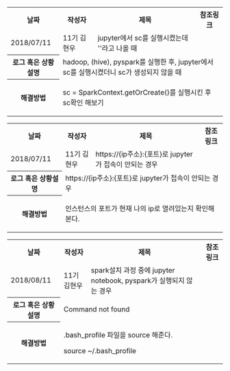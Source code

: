 <table>
  <tr>
    <th>날짜</th>
    <th>작성자</th>
    <th>제목</th> 
    <th>참조링크</th>
  </tr>
  
  <tr>
    <td>2018/07/11</td>
    <td>11기 김현우</td>
    <td>jupyter에서 sc를 실행시켰는데 ''라고 나올 때</td>
    <td></td>
  </tr>
  
  <tr>
    <th>로그 혹은 상황설명</th>
    <td colspan="3">hadoop, (hive), pyspark를 실행한 후, jupyter에서 sc를 실행시켰더니 sc가 생성되지 않을 때</td>
  </tr>
  
  <tr>
    <th>해결방법</th>
    <td colspan="3">
      <p>sc = SparkContext.getOrCreate()를 실행시킨 후 sc확인 해보기</p>
    </td>
  </tr>
</table>

<table>
  <tr>
    <th>날짜</th>
    <th>작성자</th>
    <th>제목</th> 
    <th>참조링크</th>
  </tr>
  
  <tr>
    <td>2018/07/11</td>
    <td>11기 김현우</td>
    <td>https://{ip주소}:{포트}로 jupyter가 접속이 안되는 경우</td>
    <td></td>
  </tr>
  
  <tr>
    <th>로그 혹은 상황설명</th>
    <td colspan="3">https://{ip주소}:{포트}로 jupyter가 접속이 안되는 경우</td>
  </tr>
  
  <tr>
    <th>해결방법</th>
    <td colspan="3">
      <p>인스턴스의 포트가 현재 나의 ip로 열려있는지 확인해본다.</p>
    </td>
  </tr>
</table>

<table>
  <tr>
    <th>날짜</th>
    <th>작성자</th>
    <th>제목</th> 
    <th>참조링크</th>
  </tr>
  
  <tr>
    <td>2018/08/11</td>
    <td>11기 김현우</td>
    <td>spark설치 과정 중에 jupyter notebook, pyspark가 실행되지 않는 경우</td>
    <td></td>
  </tr>
  
  <tr>
    <th>로그 혹은 상황설명</th>
    <td colspan="3">Command not found</td>
  </tr>
  
  <tr>
    <th>해결방법</th>
    <td colspan="3">
      <p>.bash_profile 파일을 source 해준다.</p>
      <p>source ~/.bash_profile</p>
    </td>
  </tr>
</table>
